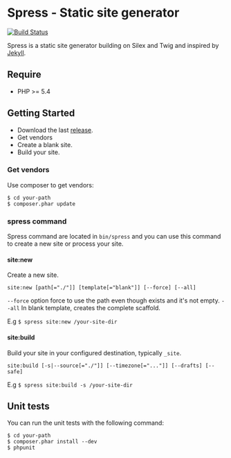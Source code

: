 Spress - Static site generator
==============================
[![Build Status](https://travis-ci.org/yosymfony/Spress.png?branch=master)](https://travis-ci.org/yosymfony/Spress)

Spress is a static site generator building on Silex and Twig and inspired by [Jekyll](https://github.com/mojombo/jekyll).

Require
-------
* PHP >= 5.4

Getting Started
--------------
* Download the last [release](https://github.com/yosymfony/Spress/releases).
* Get vendors
* Create a blank site.
* Build your site.

### Get vendors
Use composer to get vendors:
```
$ cd your-path
$ composer.phar update
```

### spress command
Spress command are located in `bin/spress` and you can use this command to create a new site or process your
site.

#### site:new
Create a new site.

`site:new [path[="./"]] [template[="blank"]] [--force] [--all]`

`--force` option force to use the path even though exists and it's not empty.
`--all` In blank template, creates the complete scaffold.

E.g `$ spress site:new /your-site-dir`

#### site:build
Build your site in your configured destination, typically `_site`. 

`site:build [-s|--source[="./"]] [--timezone[="..."]] [--drafts] [--safe]`

E.g `$ spress site:build -s /your-site-dir`


Unit tests
----------

You can run the unit tests with the following command:
```
$ cd your-path
$ composer.phar install --dev
$ phpunit
```
